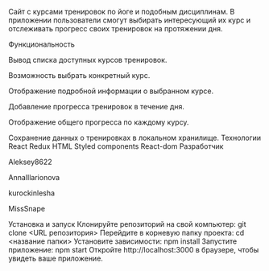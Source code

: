 Сайт с курсами тренировок по йоге и подобным дисциплинам. В приложении пользователи смогут выбирать интересующий их курс и отслеживать прогресс своих тренировок на протяжении дня.

Функциональность

Вывод списка доступных курсов тренировок.

Возможность выбрать конкретный курс.

Отображение подробной информации о выбранном курсе.

Добавление прогресса тренировок в течение дня.

Отображение общего прогресса по каждому курсу.

Сохранение данных о тренировках в локальном хранилище.
Технологии
React
Redux
HTML
Styled components
React-dom
Разработчик

Aleksey8622

AnnaIllarionova

kurockinlesha 

MissSnape

Установка и запуск
Клонируйте репозиторий на свой компьютер: git clone <URL репозитория>
Перейдите в корневую папку проекта: cd <название папки>
Установите зависимости: npm install
Запустите приложение: npm start
Откройте http://localhost:3000 в браузере, чтобы увидеть ваше приложение.
